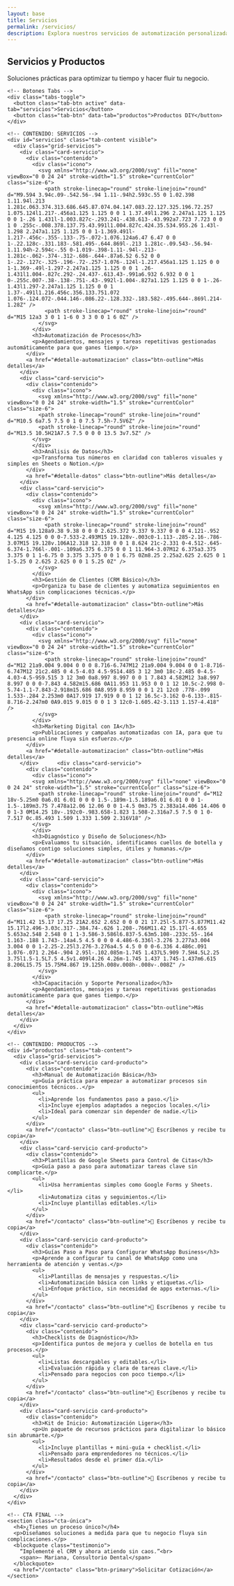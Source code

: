 ```yaml
---
layout: base
title: Servicios
permalink: /servicios/
description: Explora nuestros servicios de automatización personalizada y productos digitales DIY para optimizar tu negocio.
---
```


<section class="vista-servicios-productos">
  <div class="contenedor">
    <h2 class="titulo-h2 centrado">Servicios y Productos</h2>
    <p class="subtexto centrado">Soluciones prácticas para optimizar tu tiempo y hacer fluir tu negocio.</p>

    <!-- Botones Tabs -->
    <div class="tabs-toggle">
      <button class="tab-btn active" data-tab="servicios">Servicios</button>
      <button class="tab-btn" data-tab="productos">Productos DIY</button>
    </div>

    <!-- CONTENIDO: SERVICIOS -->
    <div id="servicios" class="tab-content visible">
      <div class="grid-servicios">
        <div class="card-servicio">
          <div class="contenido">
            <div class="icono">
              <svg xmlns="http://www.w3.org/2000/svg" fill="none" viewBox="0 0 24 24" stroke-width="1.5" stroke="currentColor" class="size-6">
                <path stroke-linecap="round" stroke-linejoin="round" d="M9.594 3.94c.09-.542.56-.94 1.11-.94h2.593c.55 0 1.02.398 1.11.94l.213 1.281c.063.374.313.686.645.87.074.04.147.083.22.127.325.196.72.257 1.075.124l1.217-.456a1.125 1.125 0 0 1 1.37.49l1.296 2.247a1.125 1.125 0 0 1-.26 1.431l-1.003.827c-.293.241-.438.613-.43.992a7.723 7.723 0 0 1 0 .255c-.008.378.137.75.43.991l1.004.827c.424.35.534.955.26 1.43l-1.298 2.247a1.125 1.125 0 0 1-1.369.491l-1.217-.456c-.355-.133-.75-.072-1.076.124a6.47 6.47 0 0 1-.22.128c-.331.183-.581.495-.644.869l-.213 1.281c-.09.543-.56.94-1.11.94h-2.594c-.55 0-1.019-.398-1.11-.94l-.213-1.281c-.062-.374-.312-.686-.644-.87a6.52 6.52 0 0 1-.22-.127c-.325-.196-.72-.257-1.076-.124l-1.217.456a1.125 1.125 0 0 1-1.369-.49l-1.297-2.247a1.125 1.125 0 0 1 .26-1.431l1.004-.827c.292-.24.437-.613.43-.991a6.932 6.932 0 0 1 0-.255c.007-.38-.138-.751-.43-.992l-1.004-.827a1.125 1.125 0 0 1-.26-1.43l1.297-2.247a1.125 1.125 0 0 1 1.37-.491l1.216.456c.356.133.751.072 1.076-.124.072-.044.146-.086.22-.128.332-.183.582-.495.644-.869l.214-1.28Z" />
                <path stroke-linecap="round" stroke-linejoin="round" d="M15 12a3 3 0 1 1-6 0 3 3 0 0 1 6 0Z" />
              </svg>
            </div>
            <h3>Automatización de Procesos</h3>
            <p>Agendamientos, mensajes y tareas repetitivas gestionadas automáticamente para que ganes tiempo.</p>
          </div>
          <a href="#detalle-automatizacion" class="btn-outline">Más detalles</a>
        </div>
        <div class="card-servicio">
          <div class="contenido">
            <div class="icono">
              <svg xmlns="http://www.w3.org/2000/svg" fill="none" viewBox="0 0 24 24" stroke-width="1.5" stroke="currentColor" class="size-6">
              <path stroke-linecap="round" stroke-linejoin="round" d="M10.5 6a7.5 7.5 0 1 0 7.5 7.5h-7.5V6Z" />
              <path stroke-linecap="round" stroke-linejoin="round" d="M13.5 10.5H21A7.5 7.5 0 0 0 13.5 3v7.5Z" />
            </svg>
            </div>
            <h3>Análisis de Datos</h3>
            <p>Transforma tus números en claridad con tableros visuales y simples en Sheets o Notion.</p>
          </div>
          <a href="#detalle-datos" class="btn-outline">Más detalles</a>
        </div>
        <div class="card-servicio">
          <div class="contenido">
            <div class="icono">
              <svg xmlns="http://www.w3.org/2000/svg" fill="none" viewBox="0 0 24 24" stroke-width="1.5" stroke="currentColor" class="size-6">
                <path stroke-linecap="round" stroke-linejoin="round" d="M15 19.128a9.38 9.38 0 0 0 2.625.372 9.337 9.337 0 0 0 4.121-.952 4.125 4.125 0 0 0-7.533-2.493M15 19.128v-.003c0-1.113-.285-2.16-.786-3.07M15 19.128v.106A12.318 12.318 0 0 1 8.624 21c-2.331 0-4.512-.645-6.374-1.766l-.001-.109a6.375 6.375 0 0 1 11.964-3.07M12 6.375a3.375 3.375 0 1 1-6.75 0 3.375 3.375 0 0 1 6.75 0Zm8.25 2.25a2.625 2.625 0 1 1-5.25 0 2.625 2.625 0 0 1 5.25 0Z" />
              </svg>
            </div>
            <h3>Gestión de Clientes (CRM Básico)</h3>
            <p>Organiza tu base de clientes y automatiza seguimientos en WhatsApp sin complicaciones técnicas.</p>
          </div>
          <a href="#detalle-automatizacion" class="btn-outline">Más detalles</a>
        </div>
        <div class="card-servicio">
          <div class="contenido">
            <div class="icono">
              <svg xmlns="http://www.w3.org/2000/svg" fill="none" viewBox="0 0 24 24" stroke-width="1.5" stroke="currentColor" class="size-6">
                <path stroke-linecap="round" stroke-linejoin="round" d="M12 21a9.004 9.004 0 0 0 8.716-6.747M12 21a9.004 9.004 0 0 1-8.716-6.747M12 21c2.485 0 4.5-4.03 4.5-9S14.485 3 12 3m0 18c-2.485 0-4.5-4.03-4.5-9S9.515 3 12 3m0 0a8.997 8.997 0 0 1 7.843 4.582M12 3a8.997 8.997 0 0 0-7.843 4.582m15.686 0A11.953 11.953 0 0 1 12 10.5c-2.998 0-5.74-1.1-7.843-2.918m15.686 0A8.959 8.959 0 0 1 21 12c0 .778-.099 1.533-.284 2.253m0 0A17.919 17.919 0 0 1 12 16.5c-3.162 0-6.133-.815-8.716-2.247m0 0A9.015 9.015 0 0 1 3 12c0-1.605.42-3.113 1.157-4.418" />
              </svg>
            </div>
            <h3>Marketing Digital con IA</h3>
            <p>Publicaciones y campañas automatizadas con IA, para que tu presencia online fluya sin esfuerzo.</p>
          </div>
          <a href="#detalle-automatizacion" class="btn-outline">Más detalles</a>
        </div>      <div class="card-servicio">
          <div class="contenido">
            <div class="icono">
            <svg xmlns="http://www.w3.org/2000/svg" fill="none" viewBox="0 0 24 24" stroke-width="1.5" stroke="currentColor" class="size-6">
              <path stroke-linecap="round" stroke-linejoin="round" d="M12 18v-5.25m0 0a6.01 6.01 0 0 0 1.5-.189m-1.5.189a6.01 6.01 0 0 1-1.5-.189m3.75 7.478a12.06 12.06 0 0 1-4.5 0m3.75 2.383a14.406 14.406 0 0 1-3 0M14.25 18v-.192c0-.983.658-1.823 1.508-2.316a7.5 7.5 0 1 0-7.517 0c.85.493 1.509 1.333 1.509 2.316V18" />
            </svg>
            </div>
            <h3>Diagnóstico y Diseño de Soluciones</h3>
            <p>Evaluamos tu situación, identificamos cuellos de botella y diseñamos contigo soluciones simples, útiles y humanas.</p>
          </div>
          <a href="#detalle-automatizacion" class="btn-outline">Más detalles</a>
        </div>
        <div class="card-servicio">
          <div class="contenido">
            <div class="icono">
              <svg xmlns="http://www.w3.org/2000/svg" fill="none" viewBox="0 0 24 24" stroke-width="1.5" stroke="currentColor" class="size-6">
                <path stroke-linecap="round" stroke-linejoin="round" d="M11.42 15.17 17.25 21A2.652 2.652 0 0 0 21 17.25l-5.877-5.877M11.42 15.17l2.496-3.03c.317-.384.74-.626 1.208-.766M11.42 15.17l-4.655 5.653a2.548 2.548 0 1 1-3.586-3.586l6.837-5.63m5.108-.233c.55-.164 1.163-.188 1.743-.14a4.5 4.5 0 0 0 4.486-6.336l-3.276 3.277a3.004 3.004 0 0 1-2.25-2.25l3.276-3.276a4.5 4.5 0 0 0-6.336 4.486c.091 1.076-.071 2.264-.904 2.95l-.102.085m-1.745 1.437L5.909 7.5H4.5L2.25 3.75l1.5-1.5L7.5 4.5v1.409l4.26 4.26m-1.745 1.437 1.745-1.437m6.615 8.206L15.75 15.75M4.867 19.125h.008v.008h-.008v-.008Z" />
              </svg>
            </div>
            <h3>Capacitación y Soporte Personalizado</h3>
            <p>Agendamientos, mensajes y tareas repetitivas gestionadas automáticamente para que ganes tiempo.</p>
          </div>
          <a href="#detalle-automatizacion" class="btn-outline">Más detalles</a>
        </div>
      </div>
    </div>

    <!-- CONTENIDO: PRODUCTOS -->
    <div id="productos" class="tab-content">
      <div class="grid-servicios">
        <div class="card-servicio card-producto">
          <div class="contenido">
            <h3>Manual de Automatización Básica</h3>
            <p>Guía práctica para empezar a automatizar procesos sin conocimientos técnicos..</p>
            <ul>
              <li>Aprende los fundamentos paso a paso.</li>
              <li>Incluye ejemplos adaptados a negocios locales.</li>
              <li>Ideal para comenzar sin depender de nadie.</li>
            </ul>
          </div>
          <a href="/contacto" class="btn-outline">📩 Escríbenos y recibe tu copia</a>
        </div>
        <div class="card-servicio card-producto">
          <div class="contenido">
            <h3>Plantillas de Google Sheets para Control de Citas</h3>
            <p>Guía paso a paso para automatizar tareas clave sin complicarte.</p>
            <ul>
              <li>Usa herramientas simples como Google Forms y Sheets.</li>
              <li>Automatiza citas y seguimientos.</li>
              <li>Incluye plantillas editables.</li>
            </ul>
          </div>
          <a href="/contacto" class="btn-outline">📩 Escríbenos y recibe tu copia</a>
        </div>
        <div class="card-servicio card-producto">
          <div class="contenido">
            <h3>Guías Paso a Paso para Configurar WhatsApp Business</h3>
            <p>Aprende a configurar tu canal de WhatsApp como una herramienta de atención y ventas.</p>
            <ul>
              <li>Plantillas de mensajes y respuestas.</li>
              <li>Automatización básica con links y etiquetas.</li>
              <li>Enfoque práctico, sin necesidad de apps externas.</li>
            </ul>
          </div>
          <a href="/contacto" class="btn-outline">📩 Escríbenos y recibe tu copia</a>
        </div>
        <div class="card-servicio card-producto">
          <div class="contenido">
            <h3>Checklists de Diagnóstico</h3>
            <p>Identifica puntos de mejora y cuellos de botella en tus procesos.</p>
            <ul>
              <li>Listas descargables y editables.</li>
              <li>Evaluación rápida y clara de tareas clave.</li>
              <li>Pensado para negocios con poco tiempo.</li>
            </ul>
          </div>
          <a href="/contacto" class="btn-outline">📩 Escríbenos y recibe tu copia</a>
        </div>
        <div class="card-servicio card-producto">
          <div class="contenido">
            <h3>Kit de Inicio: Automatización Ligera</h3>
            <p>Un paquete de recursos prácticos para digitalizar lo básico sin abrumarte.</p>
            <ul>
              <li>Incluye plantillas + mini-guía + checklist.</li>
              <li>Pensado para emprendedores no técnicos.</li>
              <li>Resultados desde el primer día.</li>
            </ul>
          </div>
          <a href="/contacto" class="btn-outline">📩 Escríbenos y recibe tu copia</a>
        </div>
      </div>
    </div>

    <!-- CTA FINAL -->
    <section class="cta-única">
      <h4>¿Tienes un proceso único?</h4>
      <p>Diseñamos soluciones a medida para que tu negocio fluya sin complicaciones.</p>
      <blockquote class="testimonio">
        “Implementé el CRM y ahora atiendo sin caos.”<br>
        <span>— Mariana, Consultorio Dental</span>
      </blockquote>
      <a href="/contacto" class="btn-primary">Solicitar Cotización</a>
    </section>

  </div>
</section>

<script>
  document.querySelectorAll('.tab-btn').forEach(btn => {
    btn.addEventListener('click', () => {
      document.querySelectorAll('.tab-btn').forEach(b => b.classList.remove('active'));
      document.querySelectorAll('.tab-content').forEach(c => c.classList.remove('visible'));
      btn.classList.add('active');
      document.getElementById(btn.dataset.tab).classList.add('visible');
    });
  });
</script>
